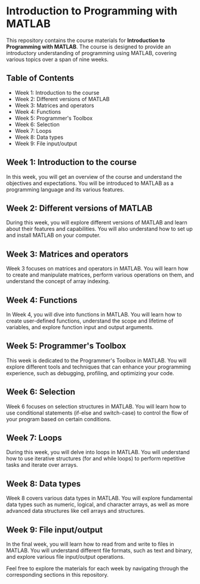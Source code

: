 # Introduction to Programming with MATLAB

This repository contains the course materials for **Introduction to Programming with MATLAB**. The course is designed to provide an introductory understanding of programming using MATLAB, covering various topics over a span of nine weeks.

## Table of Contents
* Week 1: Introduction to the course
* Week 2: Different versions of MATLAB
* Week 3: Matrices and operators
* Week 4: Functions
* Week 5: Programmer's Toolbox
* Week 6: Selection
* Week 7: Loops
* Week 8: Data types
* Week 9: File input/output

## Week 1: Introduction to the course
In this week, you will get an overview of the course and understand the objectives and expectations. You will be introduced to MATLAB as a programming language and its various features.

## Week 2: Different versions of MATLAB
During this week, you will explore different versions of MATLAB and learn about their features and capabilities. You will also understand how to set up and install MATLAB on your computer.

## Week 3: Matrices and operators
Week 3 focuses on matrices and operators in MATLAB. You will learn how to create and manipulate matrices, perform various operations on them, and understand the concept of array indexing.

## Week 4: Functions
In Week 4, you will dive into functions in MATLAB. You will learn how to create user-defined functions, understand the scope and lifetime of variables, and explore function input and output arguments.

## Week 5: Programmer's Toolbox
This week is dedicated to the Programmer's Toolbox in MATLAB. You will explore different tools and techniques that can enhance your programming experience, such as debugging, profiling, and optimizing your code.

## Week 6: Selection
Week 6 focuses on selection structures in MATLAB. You will learn how to use conditional statements (if-else and switch-case) to control the flow of your program based on certain conditions.

## Week 7: Loops
During this week, you will delve into loops in MATLAB. You will understand how to use iterative structures (for and while loops) to perform repetitive tasks and iterate over arrays.

## Week 8: Data types
Week 8 covers various data types in MATLAB. You will explore fundamental data types such as numeric, logical, and character arrays, as well as more advanced data structures like cell arrays and structures.

## Week 9: File input/output
In the final week, you will learn how to read from and write to files in MATLAB. You will understand different file formats, such as text and binary, and explore various file input/output operations.

Feel free to explore the materials for each week by navigating through the corresponding sections in this repository.



